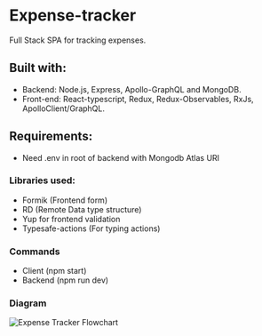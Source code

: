 # Expense-tracker

Full Stack SPA for tracking expenses.

## Built with:

- Backend: Node.js, Express, Apollo-GraphQL and MongoDB.
- Front-end: React-typescript, Redux, Redux-Observables, RxJs, ApolloClient/GraphQL.

## Requirements:

- Need .env in root of backend with Mongodb Atlas URI

### Libraries used:

- Formik (Frontend form)
- RD (Remote Data type structure)
- Yup for frontend validation
- Typesafe-actions (For typing actions)

### Commands
- Client (npm start)
- Backend (npm run dev)

### Diagram

![Expense Tracker Flowchart](https://user-images.githubusercontent.com/30180095/134678898-070bd627-49d6-41df-a21c-16f3887c88fb.PNG)
